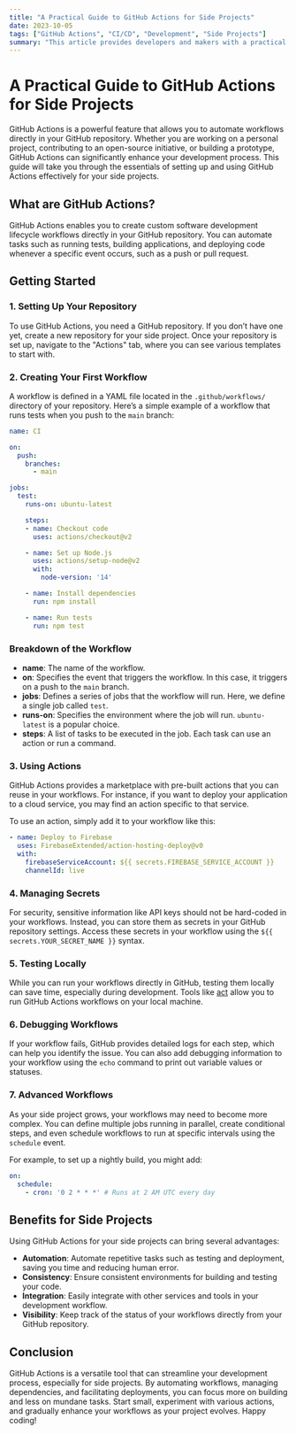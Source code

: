 ```yaml
---
title: "A Practical Guide to GitHub Actions for Side Projects"
date: 2023-10-05
tags: ["GitHub Actions", "CI/CD", "Development", "Side Projects"]
summary: "This article provides developers and makers with a practical guide to leveraging GitHub Actions for automating workflows in side projects, enhancing productivity and streamlining development processes."
---
```


# A Practical Guide to GitHub Actions for Side Projects

GitHub Actions is a powerful feature that allows you to automate workflows directly in your GitHub repository. Whether you are working on a personal project, contributing to an open-source initiative, or building a prototype, GitHub Actions can significantly enhance your development process. This guide will take you through the essentials of setting up and using GitHub Actions effectively for your side projects.

## What are GitHub Actions?

GitHub Actions enables you to create custom software development lifecycle workflows directly in your GitHub repository. You can automate tasks such as running tests, building applications, and deploying code whenever a specific event occurs, such as a push or pull request.

## Getting Started

### 1. Setting Up Your Repository

To use GitHub Actions, you need a GitHub repository. If you don’t have one yet, create a new repository for your side project. Once your repository is set up, navigate to the "Actions" tab, where you can see various templates to start with.

### 2. Creating Your First Workflow

A workflow is defined in a YAML file located in the `.github/workflows/` directory of your repository. Here’s a simple example of a workflow that runs tests when you push to the `main` branch:

```yaml
name: CI

on:
  push:
    branches:
      - main

jobs:
  test:
    runs-on: ubuntu-latest

    steps:
    - name: Checkout code
      uses: actions/checkout@v2

    - name: Set up Node.js
      uses: actions/setup-node@v2
      with:
        node-version: '14'

    - name: Install dependencies
      run: npm install

    - name: Run tests
      run: npm test
```

### Breakdown of the Workflow

- **name**: The name of the workflow.
- **on**: Specifies the event that triggers the workflow. In this case, it triggers on a push to the `main` branch.
- **jobs**: Defines a series of jobs that the workflow will run. Here, we define a single job called `test`.
- **runs-on**: Specifies the environment where the job will run. `ubuntu-latest` is a popular choice.
- **steps**: A list of tasks to be executed in the job. Each task can use an action or run a command.

### 3. Using Actions

GitHub Actions provides a marketplace with pre-built actions that you can reuse in your workflows. For instance, if you want to deploy your application to a cloud service, you may find an action specific to that service. 

To use an action, simply add it to your workflow like this:

```yaml
- name: Deploy to Firebase
  uses: FirebaseExtended/action-hosting-deploy@v0
  with:
    firebaseServiceAccount: ${{ secrets.FIREBASE_SERVICE_ACCOUNT }}
    channelId: live
```

### 4. Managing Secrets

For security, sensitive information like API keys should not be hard-coded in your workflows. Instead, you can store them as secrets in your GitHub repository settings. Access these secrets in your workflow using the `${{ secrets.YOUR_SECRET_NAME }}` syntax.

### 5. Testing Locally

While you can run your workflows directly in GitHub, testing them locally can save time, especially during development. Tools like [act](https://github.com/nektos/act) allow you to run GitHub Actions workflows on your local machine.

### 6. Debugging Workflows

If your workflow fails, GitHub provides detailed logs for each step, which can help you identify the issue. You can also add debugging information to your workflow using the `echo` command to print out variable values or statuses.

### 7. Advanced Workflows

As your side project grows, your workflows may need to become more complex. You can define multiple jobs running in parallel, create conditional steps, and even schedule workflows to run at specific intervals using the `schedule` event.

For example, to set up a nightly build, you might add:

```yaml
on:
  schedule:
    - cron: '0 2 * * *' # Runs at 2 AM UTC every day
```

## Benefits for Side Projects

Using GitHub Actions for your side projects can bring several advantages:

- **Automation**: Automate repetitive tasks such as testing and deployment, saving you time and reducing human error.
- **Consistency**: Ensure consistent environments for building and testing your code.
- **Integration**: Easily integrate with other services and tools in your development workflow.
- **Visibility**: Keep track of the status of your workflows directly from your GitHub repository.

## Conclusion

GitHub Actions is a versatile tool that can streamline your development process, especially for side projects. By automating workflows, managing dependencies, and facilitating deployments, you can focus more on building and less on mundane tasks. Start small, experiment with various actions, and gradually enhance your workflows as your project evolves. Happy coding!